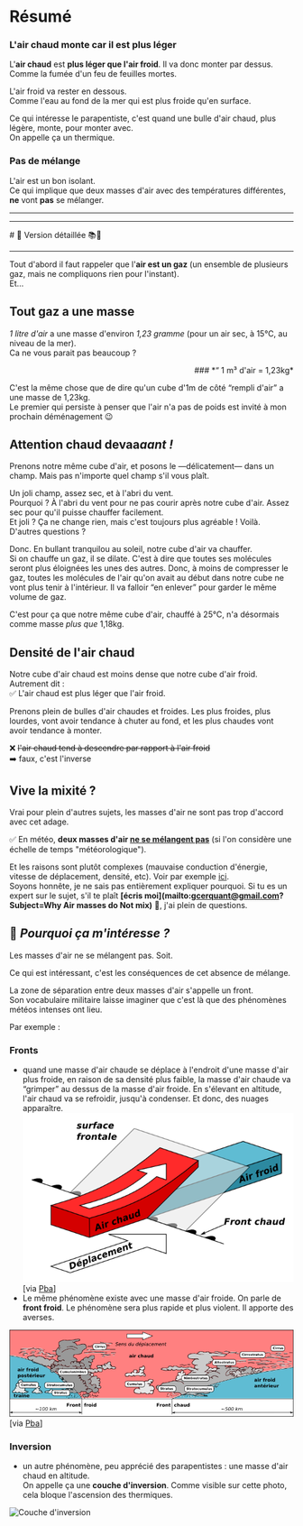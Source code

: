 <!--
A42V
Pour un même volume d'air, l'air chaud :
tend à descendre par rapport à l'air froid-6

se mélange volontiers à l'air froid-6

est plus léger que l'air froid
-->

# Résumé

### L'air chaud monte car il est plus léger
L'**air chaud** est **plus léger que l'air froid**.  Il va donc monter par dessus.  
Comme la fumée d'un feu de feuilles mortes.

L'air froid va rester en dessous.  
Comme l'eau au fond de la mer qui est plus froide qu'en surface.  


Ce qui intéresse le parapentiste, c'est quand une bulle d'air chaud, plus légère, monte, pour monter avec.  
On appelle ça un thermique.  

### Pas de mélange
L'air est un bon isolant.  
Ce qui implique que deux masses d'air avec des températures différentes, **ne** vont **pas** se mélanger.


<hr>
<hr>
# 🦾 Version détaillée 📚📝
<hr>

Tout d'abord il faut rappeler que l'**air est un gaz** (un ensemble de plusieurs gaz, mais ne compliquons rien pour l'instant).  
Et…

## Tout gaz a une masse

*1 litre d'air* a une masse d'environ *1,23 gramme* (pour un air sec, à 15℃, au niveau de la mer).  
Ca ne vous parait pas beaucoup ?  

<div align="right">
### *“ 1 m&sup3; d'air = 1,23kg*


<div align="left">

C'est la même chose que de dire qu'un cube d'1m de côté “rempli d'air” a une masse de 1,23kg.  
Le premier qui persiste à penser que l'air n'a pas de poids est invité à mon prochain déménagement 😉


## Attention chaud devaa*aant* *!*

Prenons notre même cube d'air, et posons le —délicatement— dans un champ. Mais pas n'importe quel champ s'il vous plaît.   

Un joli champ, assez sec, et à l'abri du vent.  
Pourquoi ? À l'abri du vent pour ne pas courir après notre cube d'air. Assez sec pour qu'il puisse chauffer facilement.  
Et joli ? Ça ne change rien, mais c'est toujours plus agréable ! Voilà. D'autres questions ?


Donc. En bullant tranquilou au soleil, notre cube d'air va chauffer.  
Si on chauffe un gaz, il se dilate. C'est à dire que toutes ses molécules seront plus éloignées les unes des autres. 
Donc, à moins de compresser le gaz, toutes les molécules de l'air qu'on avait au début dans notre cube ne vont plus tenir à l'intérieur. Il va falloir “en enlever” pour garder le même volume de gaz.  

C'est pour ça que notre même cube d'air, chauffé à 25℃, n'a désormais comme masse *plus que* 1,18kg.

## Densité de l'air chaud

Notre cube d'air chaud est moins dense que notre cube d'air froid. Autrement dit :  
✅ L'air chaud est plus léger que l'air froid.

Prenons plein de bulles d'air chaudes et froides. Les plus froides, plus lourdes, vont avoir tendance à chuter au fond, et les plus chaudes vont avoir tendance à monter.

❌ <strike>l'air chaud tend à descendre par rapport à l'air froid</strike>  
➡️ faux, c'est l'inverse


## Vive la mixité ?

Vrai pour plein d'autres sujets, les masses d'air ne sont pas trop d'accord avec cet adage.

✅ En météo, **deux masses d'air <u>ne se mélangent pas</u>** (si l'on considère une échelle de temps "météorologique").

Et les raisons sont plutôt complexes (mauvaise conduction d'énergie, vitesse de déplacement, densité, etc). Voir par exemple [ici](https://physics.stackexchange.com/questions/7317/why-dont-different-air-masses-mix-immediately).  
Soyons honnête, je ne sais pas entièrement expliquer pourquoi. Si tu es un expert sur le sujet, s'il te plaît **[écris moi](mailto:gcerquant@gmail.com?Subject=Why Air masses do Not mix)** 🙏, j'ai plein de questions.


## 🤨 *Pourquoi ça m'intéresse ?*
Les masses d'air ne se mélangent pas. Soit.  

Ce qui est intéressant, c'est les conséquences de cet absence de mélange. 

La zone de séparation entre deux masses d'air s'appelle un front.  
Son vocabulaire militaire laisse imaginer que c'est là que des phénomènes météos intenses ont lieu.  

Par exemple :

### Fronts 
* quand une masse d'air chaude se déplace à l'endroit d'une masse d'air plus froide, en raison de sa densité plus faible, la masse d'air chaude va “grimper” au dessus de la masse d'air froide. En s'élevant en altitude, l'air chaud va se refroidir, jusqu'à condenser. Et donc, des nuages apparaître.  
![Front chaud](front-chaud.png) [via [Pba](http://www.pba.asso.fr/index.php?option=com_content&view=article&id=6:instruction&catid=2:club&Itemid=12)]
* Le même phénomène existe avec une masse d'air froide. On parle de **front froid**. Le phénomène sera plus rapide et plus violent. Il apporte des averses. 

![](coupe-fronts.png) [via [Pba](http://www.pba.asso.fr/index.php?option=com_content&view=article&id=6:instruction&catid=2:club&Itemid=12)]

### Inversion
* un autre phénomène, peu apprécié des parapentistes : une masse d'air chaud en altitude.  
On appelle ça une **couche d'inversion**. Comme visible sur cette photo, cela bloque l'ascension des thermiques.


![Couche d'inversion](https://i2.wp.com/lf5422.com/wp-content/uploads/2016/12/dsc03317-catt.jpg?fit=918%2C612&ssl=1)



